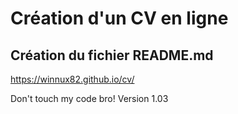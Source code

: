 # Création d'un CV en ligne
## Création du fichier README.md

https://winnux82.github.io/cv/

Don't touch my code bro!
Version 1.03
